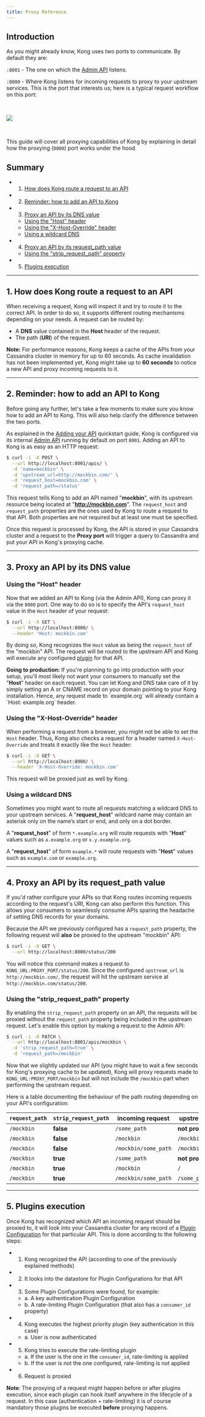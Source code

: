 ```yaml
---
title: Proxy Reference
---
```


## Introduction

As you might already know, Kong uses two ports to communicate. By default they are:

`:8001` - The one on which the [Admin API][API] listens.

`:8000` - Where Kong listens for incoming requests to proxy to your upstream services. This is the port that interests us; here is a typical request workflow on this port:

<br />

![](/assets/images/docs/kong-simple.png)

<br />

This guide will cover all proxying capabilities of Kong by explaining in detail how the proxying (`8000`) port works under the hood.

## Summary

- 1. [How does Kong route a request to an API][1]
- 2. [Reminder: how to add an API to Kong][2]
- 3. [Proxy an API by its DNS value][3]
  - [Using the "Host" header][3a]
  - [Using the "X-Host-Override" header][3b]
  - [Using a wildcard DNS][3c]
- 4. [Proxy an API by its request_path value][4]
  - [Using the "strip_request_path" property][4a]
- 5. [Plugins execution][5]

[1]: #1-how-does-kong-route-a-request-to-an-api
[2]: #2-reminder-how-to-add-an-api-to-kong
[3]: #3-proxy-an-api-by-its-dns-value
[3a]: #using-the-quot-host-quot-header
[3b]: #using-the-quot-x-host-override-quot-header
[3c]: #using-a-wildcard-dns
[4]: #4-proxy-an-api-by-its-request_path-value
[4a]: #using-the-quot-strip_request_path-quot-property
[5]: #5-plugins-execution

---

## 1. How does Kong route a request to an API

When receiving a request, Kong will inspect it and try to route it to the correct API. In order to do so, it supports different routing mechanisms depending on your needs. A request can be routed by:

- A **DNS** value contained in the **Host** header of the request.
- The path (**URI**) of the request.

<div class="alert alert-warning">
  <strong>Note:</strong> For performance reasons, Kong keeps a cache of the APIs from your Cassandra cluster in memory for up to 60 seconds. As cache invalidation has not been implemented yet, Kong might take up to <strong>60 seconds</strong> to notice a new API and proxy incoming requests to it.
</div>

---

## 2. Reminder: how to add an API to Kong

Before going any further, let's take a few moments to make sure you know how to add an API to Kong. This will also help clarify the difference between the two ports.

As explained in the [Adding your API][adding-your-api] quickstart guide, Kong is configured via its internal [Admin API][API] running by default on port `8001`. Adding an API to Kong is as easy as an HTTP request:

```bash
$ curl -i -X POST \
  --url http://localhost:8001/apis/ \
  -d 'name=mockbin' \
  -d 'upstream_url=http://mockbin.com/' \
  -d 'request_host=mockbin.com' \
  -d 'request_path=/status'
```

This request tells Kong to add an API named "**mockbin**", with its upstream resource being located at "**http://mockbin.com**". The `request_host` and `request_path` properties are the ones used by Kong to route a request to that API. Both properties are not required but at least one must be specified.

Once this request is processed by Kong, the API is stored in your Cassandra cluster and a request to the **Proxy port** will trigger a query to Cassandra and put your API in Kong's proxying cache.

---

## 3. Proxy an API by its DNS value

### Using the "**Host**" header

Now that we added an API to Kong (via the Admin API), Kong can proxy it via the `8000` port. One way to do so is to specify the API's `request_host` value in the `Host` header of your request:

```bash
$ curl -i -X GET \
  --url http://localhost:8000/ \
  --header 'Host: mockbin.com'
```

By doing so, Kong recognizes the `Host` value as being the `request_host` of the "mockbin" API. The request will be routed to the upstream API and Kong will execute any configured [plugin][plugins] for that API.

<div class="alert alert-warning">
  <strong>Going to production:</strong> If you're planning to go into production with your setup, you'll most likely not want your consumers to manually set the "<strong>Host</strong>" header on each request. You can let Kong and DNS take care of it by simply setting an A or CNAME record on your domain pointing to your Kong installation. Hence, any request made to `example.org` will already contain a `Host: example.org` header.
</div>

### Using the "**X-Host-Override**" header

When performing a request from a browser, you might not be able to set the `Host` header. Thus, Kong also checks a request for a header named `X-Host-Override` and treats it exactly like the `Host` header:

```bash
$ curl -i -X GET \
  --url http://localhost:8000/ \
  --header 'X-Host-Override: mockbin.com'
```

This request will be proxied just as well by Kong.

### Using a wildcard DNS

Sometimes you might want to route all requests matching a wildcard DNS to your upstream services. A "**request_host**" wildcard name may contain an asterisk only on the name’s start or end, and only on a dot border.

A "**request_host**" of form `*.example.org` will route requests with "**Host**" values such as `a.example.org` or `x.y.example.org`.

A "**request_host**" of form `example.*` will route requests with "**Host**" values such as `example.com` or `example.org`.

---

## 4. Proxy an API by its request_path value

If you'd rather configure your APIs so that Kong routes incoming requests according to the request's URI, Kong can also perform this function. This allows your consumers to seamlessly consume APIs sparing the headache of setting DNS records for your domains.

Because the API we previously configured has a `request_path` property, the following request will **also** be proxied to the upstream "mockbin" API:

```bash
$ curl -i -X GET \
  --url http://localhost:8000/status/200
```

You will notice this command makes a request to `KONG_URL:PROXY_PORT/status/200`. Since the configured `upstream_url` is `http://mockbin.com/`, the request will hit the upstream service at `http://mockbin.com/status/200`.

### Using the "**strip_request_path**" property

By enabling the `strip_request_path` property on an API, the requests will be proxied without the `request_path` property being included in the upstream request. Let's enable this option by making a request to the Admin API:

```bash
$ curl -i -X PATCH \
  --url http://localhost:8001/apis/mockbin \
  -d 'strip_request_path=true' \
  -d 'request_path=/mockbin'
```

Now that we slightly updated our API (you might have to wait a few seconds for Kong's proxying cache to be updated), Kong will proxy requests made to `KONG_URL:PROXY_PORT/mockbin` but will not include the `/mockbin` part when performing the upstream request.

Here is a table documenting the behaviour of the path routing depending on your API's configuration:

`request_path`      | `strip_request_path`   | incoming request       | upstream request
---         | ---            | ---                    | ---
`/mockbin`  | **false**      | `/some_path`           | **not proxied**
`/mockbin`  | **false**      | `/mockbin`             | `/mockbin`
`/mockbin`  | **false**      | `/mockbin/some_path`   | `/mockbin/some_path`
`/mockbin`  | **true**       | `/some_path`           | **not proxied**
`/mockbin`  | **true**       | `/mockbin`             | `/`
`/mockbin`  | **true**       | `/mockbin/some_path`   | `/some_path`

---

## 5. Plugins execution

Once Kong has recognized which API an incoming request should be proxied to, it will look into your Cassandra cluster for any record of a [Plugin Configuration][plugin-configuration-object] for that particular API. This is done according to the following steps:

- 1. Kong recognized the API (according to one of the previously explained methods)
- 2. It looks into the datastore for Plugin Configurations for that API
- 3. Some Plugin Configurations were found, for example:
  - a. A key authentication Plugin Configuration
  - b. A rate-limiting Plugin Configuration (that also has a `consumer_id` property)
- 4. Kong executes the highest priority plugin (key authentication in this case)
  - a. User is now authenticated
- 5. Kong tries to execute the rate-limiting plugin
  - a. If the user is the one in the `consumer_id`, rate-limiting is applied
  - b. If the user is not the one configured, rate-limiting is not applied
- 6. Request is proxied

**Note**: The proxying of a request might happen before or after plugins execution, since each plugin can hook itself anywhere in the lifecycle of a request. In this case (authentication + rate-limiting) it is of course mandatory those plugins be executed **before** proxying happens.

[adding-your-api]: /{{page.kong_version}}/getting-started/adding-your-api
[API]: /{{page.kong_version}}/admin-api
[plugin-configuration-object]: /{{page.kong_version}}/admin-api#plugin-configuration-object
[plugins]: /plugins/
